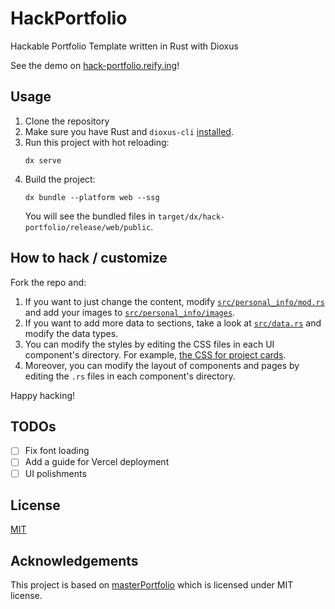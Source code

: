 # HackPortfolio

Hackable Portfolio Template written in Rust with Dioxus

See the demo on [hack-portfolio.reify.ing](https://hack-portfolio.reify.ing)!

## Usage

1. Clone the repository
2. Make sure you have Rust and
   `dioxus-cli` [installed](https://dioxuslabs.com/learn/0.6/getting_started/#install-the-dioxus-cli).
3. Run this project with hot reloading:
    ```shell
   dx serve
   ```
4. Build the project:
    ```shell
   dx bundle --platform web --ssg
   ```
   You will see the bundled files in `target/dx/hack-portfolio/release/web/public`.

## How to hack / customize

Fork the repo and:

1. If you want to just change the content, modify [`src/personal_info/mod.rs`](src/personal_info/mod.rs) and add your
   images to [`src/personal_info/images`](src/personal_info/images).
2. If you want to add more data to sections, take a look at [`src/data.rs`](src/data.rs) and modify the data types.
3. You can modify the styles by editing the CSS files in each UI component's directory. For
   example, [the CSS for project cards](src/components/github_repo_card/github_repo_card.css).
4. Moreover, you can modify the layout of components and pages by editing the `.rs` files in each component's directory.

Happy hacking!

## TODOs

* [ ] Fix font loading
* [ ] Add a guide for Vercel deployment
* [ ] UI polishments

## License

[MIT](LICENSE)

## Acknowledgements

This project is based on [masterPortfolio](https://github.com/ashutosh1919/masterPortfolio) which is licensed under MIT
license.